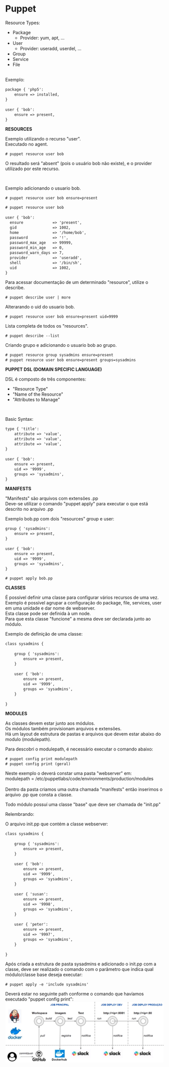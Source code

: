 # Puppet

Resource Types:<br>
- Package
    - Provider: yum, apt, ...
- User
    - Provider: useradd, userdel, ...
- Group
- Service
- File
<br />
Exemplo:<br>

```
package { 'php5':
    ensure => installed,
}

user { 'bob':
    ensure => present,
}
```

**RESOURCES**

Exemplo utilizando o recurso "user".<br>
Executado no agent.<br>
```
# puppet resource user bob
```

O resultado será "absent" (pois o usuário bob não existe), e o provider utilizado por este recurso.<br>

<br />

Exemplo adicionando o usuario bob.<br>
```
# puppet resource user bob ensure=present
```
```
# puppet resource user bob

user { 'bob':
  ensure             => 'present',
  gid                => 1002,
  home               => '/home/bob',
  password           => '!',
  password_max_age   => 99999,
  password_min_age   => 0,
  password_warn_days => 7,
  provider           => 'useradd',
  shell              => '/bin/sh',
  uid                => 1002,
}
```

Para acessar documentação de um determinado "resource", utilize o describe.
```
# puppet describe user | more
```

Alterarando o uid do usuario bob.<br>
```
# puppet resource user bob ensure=present uid=9999
```

Lista completa de todos os "resources".<br>
```
# puppet describe --list
```

Criando grupo e adicionando o usuario bob ao grupo.<br>
```
# puppet resource group sysadmins ensure=present
# puppet resource user bob ensure=present groups=sysadmins
```

**PUPPET DSL (DOMAIN SPECIFIC LANGUAGE)**

DSL é composto de três componentes:<br>
- "Resource Type"
- "Name of the Resource"
- "Attributes to Manage"
<br />

Basic Syntax:<br>
```
type { 'title':
    attribute => 'value',
    attribute => 'value',
    attribute => 'value',
}

user { 'bob':
    ensure => present,
    uid => '9999',
    groups => 'sysadmins',
}
```

**MANIFESTS**

"Manifests" são arquivos com extensões .pp<br>
Deve-se utilizar o comando "puppet apply" para executar o que está descrito no arquivo .pp<br>

Exemplo bob.pp com dois "resources" group e user:<br>
```
group { 'sysadmins':
    ensure => present,
}

user { 'bob':
    ensure => present,
    uid => '9999',
    groups => 'sysadmins',
}
```
```
# puppet apply bob.pp
```

**CLASSES**

É possível definir uma classe para configurar vários recursos de uma vez. Exemplo é possível agrupar a configuração do package, file, services, user em uma unidade e dar nome de webserver.<br>
Esta classe pode ser definida à um node.<br>
Para que esta classe "funcione" a mesma deve ser declarada junto ao módulo.<br>

Exemplo de definição de uma classe:<br>
```
class sysadmins {

    group { 'sysadmins':
        ensure => present,
    }

    user { 'bob':
        ensure => present,
        uid => '9999',
        groups => 'sysadmins',
    }

}
```

**MODULES**

As classes devem estar junto aos módulos.<br>
Os módulos também provisionam arquivos e extensões.<br>
Há um layout de estrutura de pastas e arquivos que devem estar abaixo do modulo (modulepath).<br>

Para descobri o modulepath, é necessário executar o comando abaixo:<br>
```
# puppet config print modulepath
# puppet config print (geral)
```

Neste exemplo o deverá constar uma pasta "webserver" em: <br>
modulepath = /etc/puppetlabs/code/environments/production/modules<br>
<br />
Dentro da pasta criamos uma outra chamada "manifests" então inserimos o arquivo .pp que consta a classe.<br>

Todo módulo possuí uma classe "base" que deve ser chamada de "init.pp"<br>

Relembrando:<br>

O arquivo init.pp que contém a classe webserver:<br>
```
class sysadmins {

    group { 'sysadmins':
        ensure => present,
    }

    user { 'bob':
        ensure => present,
        uid => '9999',
        groups => 'sysadmins',
    }

    user { 'susan':
        ensure => present,
        uid => '9998',
        groups => 'sysadmins',
    }

    user { 'peter':
        ensure => present,
        uid => '9997',
        groups => 'sysadmins',
    }

}
```

Após criada a estrutura de pasta sysadmins e adicionado o init.pp com a classe, deve ser realizado o comando com o parâmetro que indica qual módulo/classe base deseja executar:<br>

```
# puppet apply -e 'include sysadmins'
```

Deverá estar no seguinte path conforme o comando que havíamos executado "puppet config print":<br>
<kbd>
    <img src="https://github.com/fabiokerber/Jenkins/blob/main/img/040220221000.jpg">
</kbd>
<br />
<br />

